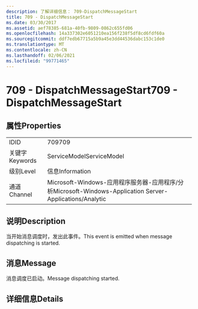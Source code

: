 ```yaml
---
description: 了解详细信息： 709-DispatchMessageStart
title: 709 - DispatchMessageStart
ms.date: 03/30/2017
ms.assetid: aef78385-681a-40fb-9809-0862c655fd06
ms.openlocfilehash: 14a337302e6051210ea156f238f5df8cd6fdf60a
ms.sourcegitcommit: ddf7edb67715a5b9a45e3dd44536dabc153c1de0
ms.translationtype: MT
ms.contentlocale: zh-CN
ms.lasthandoff: 02/06/2021
ms.locfileid: "99771465"
---
```

# <a name="709---dispatchmessagestart"></a><span data-ttu-id="d77e7-103">709 - DispatchMessageStart</span><span class="sxs-lookup"><span data-stu-id="d77e7-103">709 - DispatchMessageStart</span></span>

## <a name="properties"></a><span data-ttu-id="d77e7-104">属性</span><span class="sxs-lookup"><span data-stu-id="d77e7-104">Properties</span></span>  
  
|||  
|-|-|  
|<span data-ttu-id="d77e7-105">ID</span><span class="sxs-lookup"><span data-stu-id="d77e7-105">ID</span></span>|<span data-ttu-id="d77e7-106">709</span><span class="sxs-lookup"><span data-stu-id="d77e7-106">709</span></span>|  
|<span data-ttu-id="d77e7-107">关键字</span><span class="sxs-lookup"><span data-stu-id="d77e7-107">Keywords</span></span>|<span data-ttu-id="d77e7-108">ServiceModel</span><span class="sxs-lookup"><span data-stu-id="d77e7-108">ServiceModel</span></span>|  
|<span data-ttu-id="d77e7-109">级别</span><span class="sxs-lookup"><span data-stu-id="d77e7-109">Level</span></span>|<span data-ttu-id="d77e7-110">信息</span><span class="sxs-lookup"><span data-stu-id="d77e7-110">Information</span></span>|  
|<span data-ttu-id="d77e7-111">通道</span><span class="sxs-lookup"><span data-stu-id="d77e7-111">Channel</span></span>|<span data-ttu-id="d77e7-112">Microsoft-Windows-应用程序服务器-应用程序/分析</span><span class="sxs-lookup"><span data-stu-id="d77e7-112">Microsoft-Windows-Application Server-Applications/Analytic</span></span>|  
  
## <a name="description"></a><span data-ttu-id="d77e7-113">说明</span><span class="sxs-lookup"><span data-stu-id="d77e7-113">Description</span></span>  

 <span data-ttu-id="d77e7-114">当开始消息调度时，发出此事件。</span><span class="sxs-lookup"><span data-stu-id="d77e7-114">This event is emitted when message dispatching is started.</span></span>  
  
## <a name="message"></a><span data-ttu-id="d77e7-115">消息</span><span class="sxs-lookup"><span data-stu-id="d77e7-115">Message</span></span>  

 <span data-ttu-id="d77e7-116">消息调度已启动。</span><span class="sxs-lookup"><span data-stu-id="d77e7-116">Message dispatching started.</span></span>  
  
## <a name="details"></a><span data-ttu-id="d77e7-117">详细信息</span><span class="sxs-lookup"><span data-stu-id="d77e7-117">Details</span></span>
